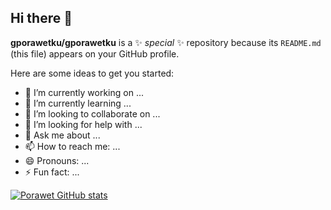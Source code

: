 ## Hi there 👋

**gporawetku/gporawetku** is a ✨ _special_ ✨ repository because its `README.md` (this file) appears on your GitHub profile.

Here are some ideas to get you started:

- 🔭 I’m currently working on ...
- 🌱 I’m currently learning ...
- 👯 I’m looking to collaborate on ...
- 🤔 I’m looking for help with ...
- 💬 Ask me about ...
- 📫 How to reach me: ...
- 😄 Pronouns: ...
- ⚡ Fun fact: ...

[![Porawet GitHub stats](https://github-readme-stats.vercel.app/api?username=gporawetku&rank_icon=github)](https://github.com/gporawetku)
